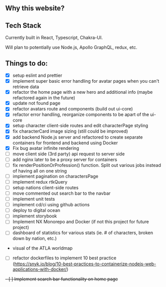 ## Why this website?

## Tech Stack

Currently built in React, Typescript, Chakra-UI.

Will plan to potentially use Node.js, Apollo GraphQL, redux, etc.

## Things to do:

- [x] setup eslint and prettier
- [x] implement super basic error handling for avatar pages when you can't retrieve data
- [x] refactor the home page with a new hero and additional info (maybe refactored again in the future)
- [x] update not found page
- [x] refactor avatars route and components (build out ui-core)
- [x] refactor error handling, reorganize components to be apart of the ui-core
- [x] setup character client-side routes and edit characterPage styling
- [x] fix characterCard image sizing (still could be improved)
- [x] add backend Node.js server and refactored to create separate containers for frontend and backend using Docker
- [x] Fix bug avatar infinite rendering
- [ ] move client side (3rd party) api request to server side
- [ ] add nginx later to be a proxy server for containers
- [ ] fix renderPositionOrProfession() function. Split out various jobs instead of having all on one string
- [ ] implement pagination on charactersPage
- [ ] implement redux rtkQuery
- [ ] setup nations client-side routes
- [ ] move commented out search bar to the navbar
- [ ] implement unit tests
- [ ] implement cd/ci using github actions
- [ ] deploy to digital ocean
- [ ] implement storybook
- [ ] Implement NX Monorepo and Docker (if not this project for future project)
- [ ] dashboard of statistics for various stats (ie. # of characters, broken down by nation, etc.)
- visual of the ATLA worldmap
- [ ] refactor dockerfiles to implement 10 best practice (https://snyk.io/blog/10-best-practices-to-containerize-nodejs-web-applications-with-docker/)

~~- [ ] Implement search bar functionality on home page~~

